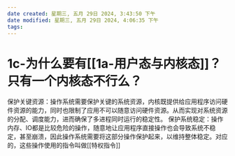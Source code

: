 ```yaml
---
date created: 星期三, 五月 29日 2024, 3:43:50 下午
date modified: 星期三, 五月 29日 2024, 4:06:35 下午
tags: 
---
```


# 1c-为什么要有[[1a-用户态与内核态]]？只有一个内核态不行么？

保护关键资源：操作系统需要保护关键的系统资源，内核既提供给应用程序访问硬件资源的能力，同时也限制了应用不可以随意访问硬件资源。从而实现对系统资源的分配、调度能力，进而确保了多进程同时运行的稳定性。
保护系统稳定：操作内存、IO都是比较危险的操作，随意地让应用程序直接操作也会导致系统不稳定，甚至崩溃，因此操作系统需要将这部分操作保护起来，以维持整体稳定。对应的，这些操作使用的指令叫做[[特权指令]]